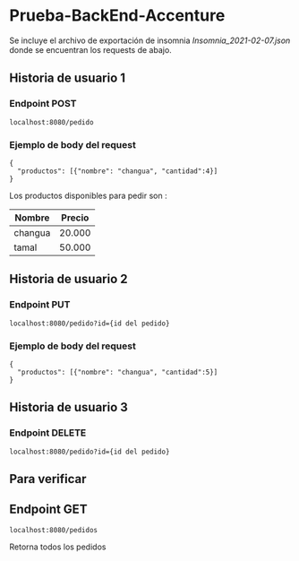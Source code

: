 # Prueba-BackEnd-Accenture


Se incluye el archivo de exportación de insomnia *Insomnia_2021-02-07.json* donde se encuentran los requests de abajo.



## Historia de usuario 1

### Endpoint POST
`localhost:8080/pedido`

### Ejemplo de body del request
```
{
  "productos": [{"nombre": "changua", "cantidad":4}]
}
```

Los productos disponibles para pedir son :

|Nombre   	|Precio   	|
|---	      |---	      |
|changua   	|20.000     |
|tamal    	|50.000    	|



## Historia de usuario 2

### Endpoint PUT
`localhost:8080/pedido?id={id del pedido}`

### Ejemplo de body del request
```
{
  "productos": [{"nombre": "changua", "cantidad":5}]
}
```
## Historia de usuario 3

### Endpoint DELETE
`localhost:8080/pedido?id={id del pedido}`


## Para verificar

## Endpoint GET
`localhost:8080/pedidos`

Retorna todos los pedidos




